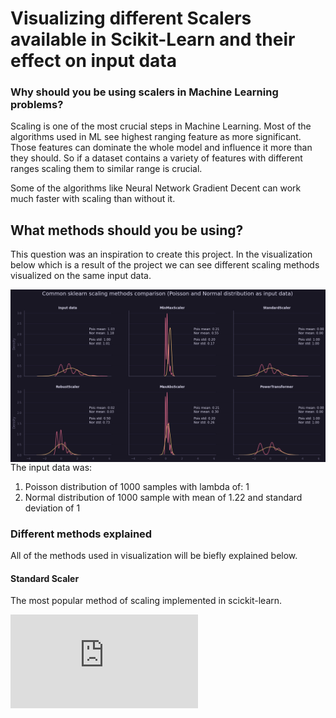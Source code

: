 # Visualizing different Scalers available in Scikit-Learn and their effect on input data

### Why should you be using scalers in Machine Learning problems?

Scaling is one of the most crucial steps in Machine Learning. Most of the algorithms used in ML see highest ranging feature as more significant. Those features can dominate the whole model and influence it more than they should. So if a dataset contains a variety of features with different ranges scaling them to similar range is crucial.

Some of the algorithms like Neural Network Gradient Decent can work much faster with scaling than without it.

## What methods should you be using?

This question was an inspiration to create this project. In the visualization below which is a result of the project we can see different scaling methods visualized on the same input data.

<center>
<img src="Scaling Visualization - Result.png"
     alt="Markdown Monster icon"
     style="float: left; margin-right: 10px;" /> </center>

The input data was:

<ol>
<li>Poisson distribution of 1000 samples with lambda of: 1</li>
<li>Normal distribution of 1000 sample with mean of 1.22 and standard deviation of 1</li>
</ol>

### Different methods explained

All of the methods used in visualization will be biefly explained below.

#### Standard Scaler

The most popular method of scaling implemented in scickit-learn.

![equation](http://www.sciweavers.org/tex2img.php?eq=x%5E2&bc=White&fc=Black&im=jpg&fs=12&ff=arev&edit=0)